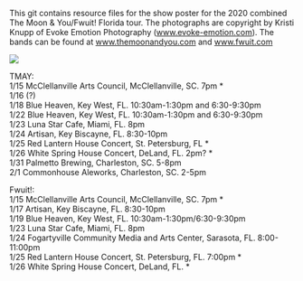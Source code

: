 This git contains resource files for the show poster for the 2020 combined The Moon & You/Fwuit! Florida tour. The photographs are copyright by Kristi Knupp of Evoke Emotion Photography (www.evoke-emotion.com). The bands can be found at www.themoonandyou.com and www.fwuit.com

<img src="https://github.com/Rossman360/moonfworida2/blob/master/flyer3-web.jpg">

TMAY:<br>
1/15 McClellanville Arts Council, McClellanville, SC. 7pm *<br>
1/16 (?)<br>
1/18 Blue Heaven, Key West, FL. 10:30am-1:30pm and 6:30-9:30pm<br>
1/22 Blue Heaven, Key West, FL. 10:30am-1:30pm and 6:30-9:30pm<br>
1/23 Luna Star Cafe, Miami, FL. 8pm<br>
1/24 Artisan, Key Biscayne, FL. 8:30-10pm<br>
1/25 Red Lantern House Concert, St. Petersburg, FL *<br>
1/26 White Spring House Concert, DeLand, FL. 2pm? *<br>
1/31 Palmetto Brewing, Charleston, SC. 5-8pm<br>
2/1 Commonhouse Aleworks, Charleston, SC. 2-5pm<br>


Fwuit!:<br>
1/15 McClellanville Arts Council, McClellanville, SC. 7pm *<br>
1/17 Artisan, Key Biscayne, FL. 8:30-10pm<br>
1/19 Blue Heaven, Key West, FL. 10:30am-1:30pm/6:30-9:30pm<br>
1/23 Luna Star Cafe, Miami, FL. 8pm<br>
1/24 Fogartyville Community Media and Arts Center, Sarasota, FL. 8:00-11:00pm<br>
1/25 Red Lantern House Concert, St. Petersburg, FL. 7:00pm *<br>
1/26 White Spring House Concert, DeLand, FL. *<br>
